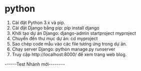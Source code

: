 # python
1. Cài đặt Python 3.x và pip.
2. Cài đặt Django bằng pip: pip install django
3. Khởi tạo dự án Django: django-admin startproject myproject
4. Chuyển đến thư mục dự án: cd myproject
5. Sao chép code mẫu vào các file tương ứng trong dự án.
6. Chạy server Django: python manage.py runserver
7. Truy cập http://localhost:8000/ để xem trang web blog.


------Test Nhánh mới--------